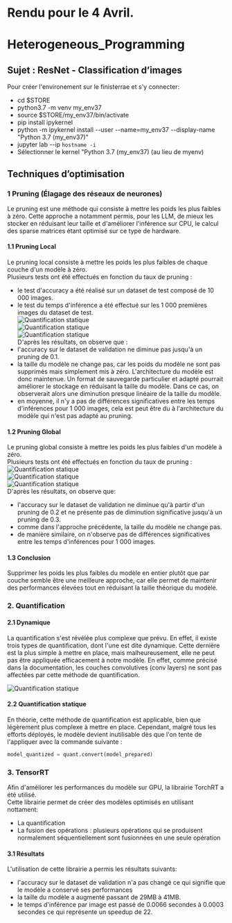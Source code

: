 # Rendu pour le 4 Avril.


# Heterogeneous_Programming

## Sujet : ResNet - Classification d’images

Pour créer l'environement sur le finisterrae et s'y connecter:
- cd $STORE
- python3.7 -m venv my_env37
- source $STORE/my_env37/bin/activate
- pip install ipykernel
- python -m ipykernel install --user --name=my_env37 --display-name "Python 3.7 (my_env37)"
- jupyter lab --ip `hostname -i`
- Sélectionner le kernel "Python 3.7 (my_env37) (au lieu de myenv)


## Techniques d’optimisation

### 1 Pruning (Élagage des réseaux de neurones)
Le pruning est une méthode qui consiste à mettre les poids les plus faibles à zéro. Cette approche a notamment permis, pour les LLM, de mieux les stocker en réduisant leur taille et d'améliorer l'inférence sur CPU, le calcul des sparse matrices étant optimisé sur ce type de hardware.  

#### 1.1 Pruning Local
Le pruning local consiste à mettre les poids les plus faibles de chaque couche d'un modèle à zéro.  
Plusieurs tests ont été effectués en fonction du taux de pruning :
- le test d'accuracy a été réalisé sur un dataset de test composé de 10 000 images.  
- le test du temps d'inférence a été effectué sur les 1 000 premières images du dataset de test.  
![Quantification statique](images/local_pruning_accuracy.png)  
![Quantification statique](images/local_pruning_model_size.png)  
![Quantification statique](images/local_pruning_inference_time.png)  
D'après les résultats, on observe que :  
- l'accuracy sur le dataset de validation ne diminue pas jusqu'à un pruning de 0.1.  
- la taille du modèle ne change pas, car les poids du modèle ne sont pas supprimés mais simplement mis à zéro. L'architecture du modèle est donc maintenue. Un format de sauvegarde particulier et adapté pourrait améliorer le stockage en réduisant la taille du modèle. Dans ce cas, on observerait alors une diminution presque linéaire de la taille du modèle.  
- en moyenne, il n'y a pas de différences significatives entre les temps d'inférences pour 1 000 images, cela est peut être du à l'architecture du modèle qui n'est pas adapté au pruning.  

#### 1.2 Pruning Global
Le pruning global consiste à mettre les poids les plus faibles d'un modèle à zéro.  
Plusieurs tests ont été effectués en fonction du taux de pruning :  
![Quantification statique](images/global_pruning_accuracy.png)  
![Quantification statique](images/global_pruning_model_size.png)  
![Quantification statique](images/global_pruning_inference_time.png)  
D'après les résultats, on observe que:  
- l'accuracy sur le dataset de validation ne diminue qu'à partir d'un pruning de 0.2 et ne présente pas de diminution significative jusqu'à un pruning de 0.3.  
- comme dans l'approche précédente, la taille du modèle ne change pas.  
- de manière similaire, on n'observe pas de différences significatives entre les temps d'inférences pour 1 000 images.  
#### 1.3 Conclusion
Supprimer les poids les plus faibles du modèle en entier plutôt que par couche semble être une meilleure approche, car elle permet de maintenir des performances élevées tout en réduisant la taille théorique du modèle.  
### 2. Quantification

#### 2.1 Dynamique

La quantification s'est révélée plus complexe que prévu. En effet, il existe trois types de quantification, dont l'une est dite dynamique. Cette dernière est la plus simple à mettre en place, mais malheureusement, elle ne peut pas être appliquée efficacement à notre modèle. En effet, comme précisé dans la documentation, les couches convolutives (conv layers) ne sont pas affectées par cette méthode de quantification.

![Quantification statique](images/pas_dynamique.png)

#### 2.2 Quantification statique  

En théorie, cette méthode de quantification est applicable, bien que légèrement plus complexe à mettre en place. Cependant, malgré tous les efforts déployés, le modèle devient inutilisable dès que l'on tente de l'appliquer avec la commande suivante :  

```python
model_quantized = quant.convert(model_prepared)
```
### 3. TensorRT
Afin d'améliorer les performances du modèle sur GPU, la librairie TorchRT a été utilisé.  
Cette librairie permet de créer des modèles optimisés en utilisant nottament:
- La quantification  
- La fusion des opérations : plusieurs opérations qui se produisent normalement séquentiellement sont fusionnées en une seule opération  
#### 3.1 Résultats
L'utilisation de cette librairie a permis les résultats suivants:
- l'accuracy sur le dataset de validation n'a pas changé ce qui signifie que le modèle a conservé ses performances
- la taille du modèle a augmenté passant de 29MB à 41MB.  
- le temps d'inférence par image est passé de 0.0066 secondes à 0.0003 secondes ce qui représente un speedup de 22.
